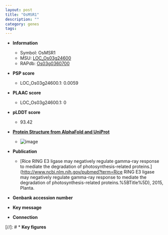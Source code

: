 ```yaml
---
layout: post
title: "OsMSR1"
description: ""
category: genes
tags: 
---
```


* **Information**  
    + Symbol: OsMSR1  
    + MSU: [LOC_Os03g24600](http://rice.plantbiology.msu.edu/cgi-bin/ORF_infopage.cgi?orf=LOC_Os03g24600)  
    + RAPdb: [Os03g0360700](http://rapdb.dna.affrc.go.jp/viewer/gbrowse_details/irgsp1?name=Os03g0360700)  

* **PSP score**  
    + LOC_Os03g24600.1: 0.0059 

* **PLAAC score**  
    + LOC_Os03g24600.1: 0 

* **pLDDT score**
    + 93.42

* **[Protein Structure from AlphaFold and UniProt](https://www.uniprot.org/uniprotkb/Q10L32/entry#structure)**
    + ![image](https://ricepsp.github.io/images/Q1/AF-Q10L32-F1.png)

* **Publication**  
    + [Rice RING E3 ligase may negatively regulate gamma-ray response to mediate the degradation of photosynthesis-related proteins.](http://www.ncbi.nlm.nih.gov/pubmed?term=Rice RING E3 ligase may negatively regulate gamma-ray response to mediate the degradation of photosynthesis-related proteins.%5BTitle%5D), 2015, Planta.

* **Genbank accession number**  

* **Key message**  

* **Connection**  

[//]: # * **Key figures**  



